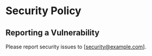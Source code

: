 # Security Policy

## Reporting a Vulnerability
Please report security issues to [security@example.com].